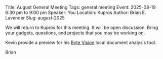 Title: August General Meeting
Tags: general meeting
Event: 2025-08-19 6:30 pm to 9:00 pm
Speaker: You
Location: Kupros
Author: Brian E. Lavender
Slug: august-2025

We will return to Kupros for this meeting. It will be open discussion. Bring
your gadgets, questions, and projects that you may be working on.

Kevin provide a preview for his [Byte Vision](https://github.com/kbrisso/byte-vision) local document analysis tool. 


Brian
